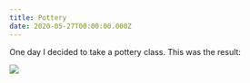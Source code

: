 ```yaml
---
title: Pottery
date: 2020-05-27T00:00:00.000Z
---
```

<div class="title-pad">

One day I decided to take a pottery class. This was the result:

</div>

![](https://ucarecdn.com/14abb6f6-eba8-4081-9ebe-f3889e16ba53/)